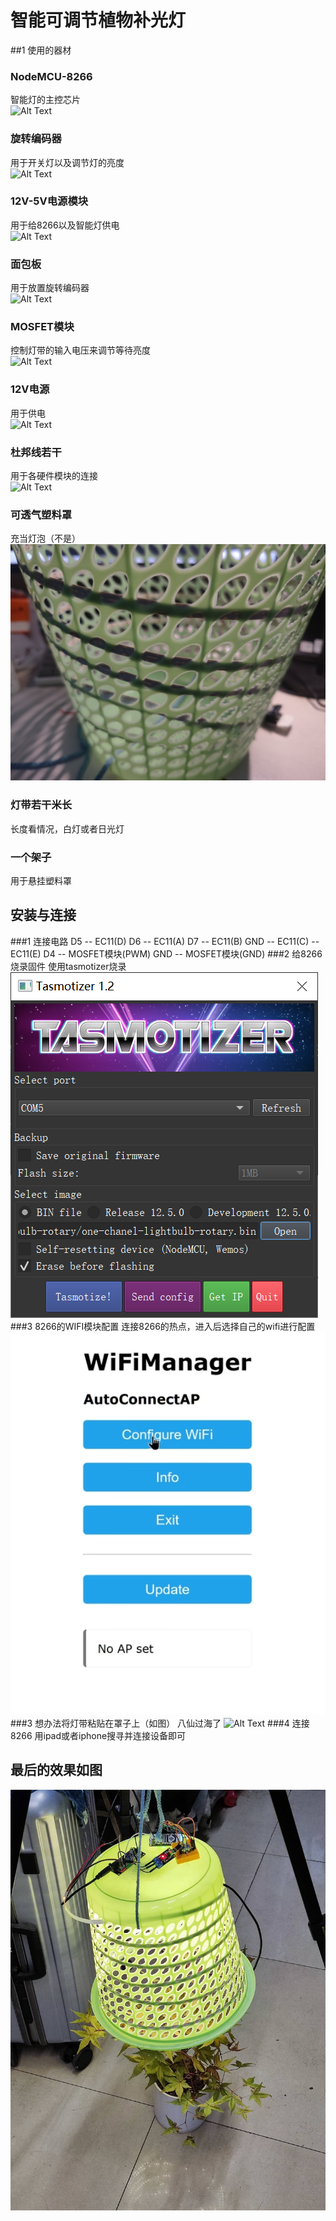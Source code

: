 # 智能可调节植物补光灯
##1 使用的器材
### NodeMCU-8266
智能灯的主控芯片  
![Alt Text](./images/8266.jpg)
### 旋转编码器
用于开关灯以及调节灯的亮度  
![Alt Text](./images/EC.jpg)
### 12V-5V电源模块
用于给8266以及智能灯供电  
![Alt Text](./images/DC.jpg)
### 面包板
用于放置旋转编码器  
![Alt Text](./images/bread.jpg)
### MOSFET模块
控制灯带的输入电压来调节等待亮度  
![Alt Text](./images/MOSFET.jpg)
### 12V电源
用于供电  
![Alt Text](./images/power.jpg)
### 杜邦线若干
用于各硬件模块的连接  
![Alt Text](./images/line.jpg)
### 可透气塑料罩
充当灯泡（不是）  
![Alt Text](./images/tong.jpg)
### 灯带若干米长
长度看情况，白灯或者日光灯  

### 一个架子
用于悬挂塑料罩  

## 安装与连接
###1 连接电路
D5 -- EC11(D) D6 -- EC11(A) D7 -- EC11(B) GND -- EC11(C) -- EC11(E) D4 -- MOSFET模块(PWM) GND -- MOSFET模块(GND)
###2 给8266烧录固件
使用tasmotizer烧录  
![Alt Text](./images/tas.png)
###3 8266的WIFI模块配置
连接8266的热点，进入后选择自己的wifi进行配置  
![Alt Text](./images/wifi.png)
###3 想办法将灯带粘贴在罩子上（如图）
八仙过海了
![Alt Text](./images/tong2.jpg)
###4 连接8266
用ipad或者iphone搜寻并连接设备即可
## 最后的效果如图
![Alt Text](./images/finish.jpg)